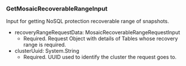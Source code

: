 ### GetMosaicRecoverableRangeInput
Input for getting NoSQL protection recoverable range of snapshots.

- recoveryRangeRequestData: MosaicRecoverableRangeRequestInput
  - Required. Request Object with details of Tables whose recovery range is required.
- clusterUuid: System.String
  - Required. UUID used to identify the cluster the request goes to.

